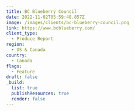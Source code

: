 ```yaml
---
title: BC Blueberry Council
date: 2022-11-02T05:59:48.857Z
image: /images/clients/bc-blueberry-council.png
link: https://www.bcblueberry.com/
client_type:
  - Produce Report
region:
  - US & Canada
country:
  - Canada
flags:
  - Feature
draft: false
_build:
  list: true
  publishResources: true
  render: false
---
```

